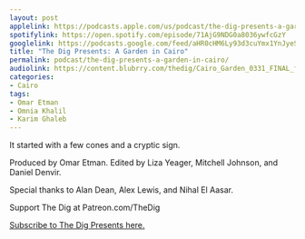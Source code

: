 ```yaml
---
layout: post
applelink: https://podcasts.apple.com/us/podcast/the-dig-presents-a-garden-in-cairo/id1043245989?i=1000606786401
spotifylink: https://open.spotify.com/episode/71AjG9NDG0a8036ywfcGzY
googlelink: https://podcasts.google.com/feed/aHR0cHM6Ly93d3cuYmx1YnJyeS5jb20vZmVlZHMvdGhlZGlnLnhtbA/episode/aHR0cHM6Ly90aGVkaWcuYmx1YnJyeS5uZXQvP3A9MjM3Nw?sa=X&ved=0CAUQkfYCahcKEwi44f7r1b-AAxUAAAAAHQAAAAAQNg
title: "The Dig Presents: A Garden in Cairo"
permalink: podcast/the-dig-presents-a-garden-in-cairo/
audiolink: https://content.blubrry.com/thedig/Cairo_Garden_0331_FINAL_final.mp3
categories:
- Cairo
tags:
- Omar Etman
- Omnia Khalil 
- Karim Ghaleb
---
```


It started with a few cones and a cryptic sign.

Produced by Omar Etman. Edited by Liza Yeager, Mitchell Johnson, and Daniel Denvir.

Special thanks to Alan Dean, Alex Lewis, and Nihal El Aasar.

Support The Dig at Patreon.com/TheDig

[Subscribe to The Dig Presents here.](https://podcasts.apple.com/us/podcast/the-dig-presents/id1515666414)
